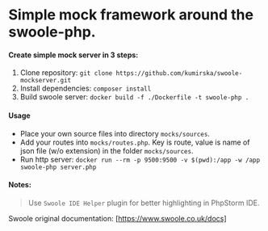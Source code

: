 # Simple mock framework around the swoole-php.

#### Create simple mock server in 3 steps:

1. Clone repository:
    `git clone https://github.com/kumirska/swoole-mockserver.git`
2. Install dependencies:
    `composer install`
3. Build swoole server:
    `docker build -f ./Dockerfile -t swoole-php .`
    
#### Usage

- Place your own source files into directory `mocks/sources`.
- Add your routes into `mocks/routes.php`. Key is route, value is name of json file (w/o extension) in the folder `mocks/sources`.
- Run http server:
    `docker run --rm -p 9500:9500 -v $(pwd):/app -w /app swoole-php server.php`
    
#### Notes:

>Use `Swoole IDE Helper` plugin for better highlighting in PhpStorm IDE.

Swoole original documentation: [https://www.swoole.co.uk/docs]

